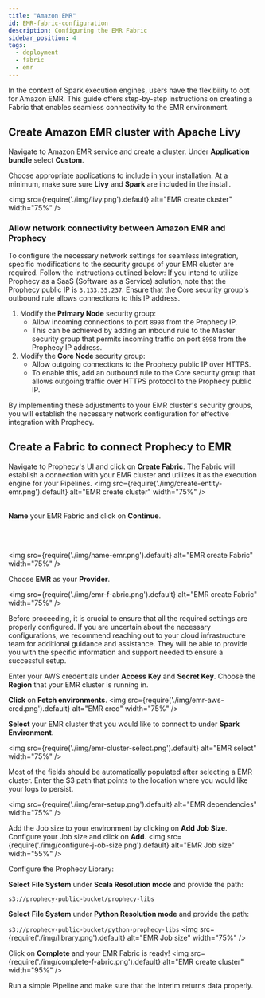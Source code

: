 ```yaml
---
title: "Amazon EMR"
id: EMR-fabric-configuration
description: Configuring the EMR Fabric
sidebar_position: 4
tags:
  - deployment
  - fabric
  - emr
---
```


In the context of Spark execution engines, users have the flexibility to opt for Amazon EMR. This guide offers step-by-step instructions on creating a Fabric that enables seamless connectivity to the EMR environment.

## Create Amazon EMR cluster with Apache Livy

Navigate to Amazon EMR service and create a cluster. Under **Application bundle** select **Custom**.

Choose appropriate applications to include in your installation. At a minimum, make sure sure **Livy** and **Spark** are included in the install.

<img src={require('./img/livy.png').default} alt="EMR create cluster" width="75%" />

### Allow network connectivity between Amazon EMR and Prophecy

To configure the necessary network settings for seamless integration, specific modifications to the security groups of your EMR cluster are required. Follow the instructions outlined below:
If you intend to utilize Prophecy as a SaaS (Software as a Service) solution, note that the Prophecy public IP is `3.133.35.237`. Ensure that the Core security group's outbound rule allows connections to this IP address.

1. Modify the **Primary Node** security group:
   - Allow incoming connections to port `8998` from the Prophecy IP.
   - This can be achieved by adding an inbound rule to the Master security group that permits incoming traffic on port `8998` from the Prophecy IP address.
2. Modify the **Core Node** security group:
   - Allow outgoing connections to the Prophecy public IP over HTTPS.
   - To enable this, add an outbound rule to the Core security group that allows outgoing traffic over HTTPS protocol to the Prophecy public IP.

By implementing these adjustments to your EMR cluster's security groups, you will establish the necessary network configuration for effective integration with Prophecy.

## Create a Fabric to connect Prophecy to EMR

Navigate to Prophecy's UI and click on **Create Fabric**. The Fabric will establish a connection with your EMR cluster and utilizes it as the execution engine for your Pipelines.
<img src={require('./img/create-entity-emr.png').default} alt="EMR create cluster" width="75%" />
<br/>
<br/>

**Name** your EMR Fabric and click on **Continue**.

<br/>
<br/>

<img src={require('./img/name-emr.png').default} alt="EMR create Fabric" width="75%" />

Choose **EMR** as your **Provider**.

<img src={require('./img/emr-f-abric.png').default} alt="EMR create Fabric" width="75%" />

Before proceeding, it is crucial to ensure that all the required settings are properly configured. If you are uncertain about the necessary configurations, we recommend reaching out to your cloud infrastructure team for additional guidance and assistance. They will be able to provide you with the specific information and support needed to ensure a successful setup.

Enter your AWS credentials under **Access Key** and **Secret Key**. Choose the **Region** that your EMR cluster is running in.

**Click** on **Fetch environments**.
<img src={require('./img/emr-aws-cred.png').default} alt="EMR cred" width="75%" />

**Select** your EMR cluster that you would like to connect to under **Spark Environment**.

<img src={require('./img/emr-cluster-select.png').default} alt="EMR select" width="75%" />

Most of the fields should be automatically populated after selecting a EMR cluster. Enter the S3 path that points to the location where you would like your logs to persist.

<img src={require('./img/emr-setup.png').default} alt="EMR dependencies" width="75%" />

Add the Job size to your environment by clicking on **Add Job Size**. Configure your Job size and click on **Add**.
<img src={require('./img/configure-j-ob-size.png').default} alt="EMR Job size" width="55%" />

Configure the Prophecy Library:

**Select** **File System** under **Scala Resolution mode** and provide the path:

`s3://prophecy-public-bucket/prophecy-libs`

**Select** **File System** under **Python Resolution mode** and provide the path:

`s3://prophecy-public-bucket/python-prophecy-libs`
<img src={require('./img/library.png').default} alt="EMR Job size" width="75%" />

Click on **Complete** and your EMR Fabric is ready!
<img src={require('./img/complete-f-abric.png').default} alt="EMR create cluster" width="95%" />

Run a simple Pipeline and make sure that the interim returns data properly.
